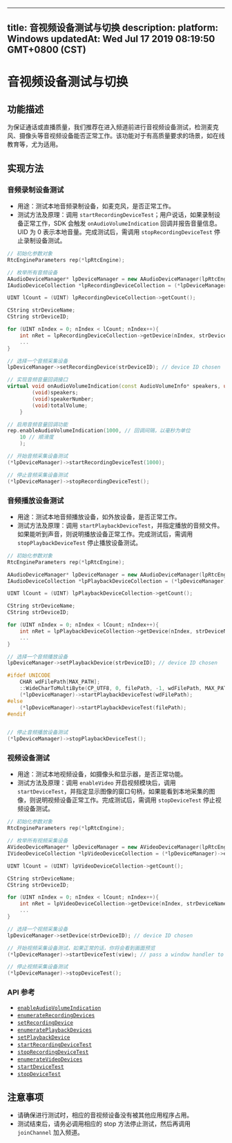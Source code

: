 
---
title: 音视频设备测试与切换
description: 
platform: Windows
updatedAt: Wed Jul 17 2019 08:19:50 GMT+0800 (CST)
---
# 音视频设备测试与切换
## 功能描述

为保证通话或直播质量，我们推荐在进入频道前进行音视频设备测试，检测麦克风、摄像头等音视频设备能否正常工作。该功能对于有高质量要求的场景，如在线教育等，尤为适用。

## 实现方法

### 音频录制设备测试

- 用途：测试本地音频录制设备，如麦克风，是否正常工作。
- 测试方法及原理：调用 `startRecordingDeviceTest`；用户说话，如果录制设备正常工作，SDK 会触发 `onAudioVolumeIndication` 回调并报告音量信息。UID 为 0 表示本地音量。完成测试后，需调用 `stopRecordingDeviceTest` 停止录制设备测试。

```C++
// 初始化参数对象
RtcEngineParameters rep(*lpRtcEngine);

// 枚举所有音频设备
AAudioDeviceManager* lpDeviceManager = new AAudioDeviceManager(lpRtcEngine);
IAudioDeviceCollection *lpRecordingDeviceCollection = (*lpDeviceManager)->enumerateRecordingDevices();

UINT lCount = (UINT) lpRecordingDeviceCollection->getCount();

CString strDeviceName;
CString strDeviceID;

for (UINT nIndex = 0; nIndex < lCount; nIndex++){
    int nRet = lpRecordingDeviceCollection->getDevice(nIndex, strDeviceName, strDeviceID);
	...
}

// 选择一个音频采集设备
lpDeviceManager->setRecordingDevice(strDeviceID); // device ID chosen

// 实现音频音量回调接口
virtual void onAudioVolumeIndication(const AudioVolumeInfo* speakers, unsigned int speakerNumber, int totalVolume) {
        (void)speakers;
        (void)speakerNumber;
        (void)totalVolume;
    }

// 启用音频音量回调功能
rep.enableAudioVolumeIndication(1000, // 回调间隔，以毫秒为单位
	10 // 顺滑度
	);

// 开始音频采集设备测试
(*lpDeviceManager)->startRecordingDeviceTest(1000);

// 停止音频采集设备测试
(*lpDeviceManager)->stopRecordingDeviceTest();
```



### 音频播放设备测试

- 用途：测试本地音频播放设备，如外放设备，是否正常工作。
- 测试方法及原理：调用 `startPlaybackDeviceTest`，并指定播放的音频文件。如果能听到声音，则说明播放设备正常工作。完成测试后，需调用 `stopPlaybackDeviceTest` 停止播放设备测试。

```C++
// 初始化参数对象
RtcEngineParameters rep(*lpRtcEngine);

AAudioDeviceManager* lpDeviceManager = new AAudioDeviceManager(lpRtcEngine);
IAudioDeviceCollection *lpPlaybackDeviceCollection = (*lpDeviceManager)->enumeratePlaybackDevices();

UINT lCount = (UINT) lpPlaybackDeviceCollection->getCount();

CString strDeviceName;
CString strDeviceID;

for (UINT nIndex = 0; nIndex < lCount; nIndex++){
    int nRet = lpPlaybackDeviceCollection->getDevice(nIndex, strDeviceName, strDeviceID);
	...
}

// 选择一个音频播放设备
lpDeviceManager->setPlaybackDevice(strDeviceID); // device ID chosen

#ifdef UNICODE
	CHAR wdFilePath[MAX_PATH];
	::WideCharToMultiByte(CP_UTF8, 0, filePath, -1, wdFilePath, MAX_PATH, NULL, NULL);
	(*lpDeviceManager)->startPlaybackDeviceTest(wdFilePath);
#else
	(*lpDeviceManager)->startPlaybackDeviceTest(filePath);
#endif


// 停止音频播放设备测试
(*lpDeviceManager)->stopPlaybackDeviceTest();
```

### 视频设备测试

- 用途：测试本地视频设备，如摄像头和显示器，是否正常功能。
- 测试方法及原理：调用 `enableVideo` 开启视频模块后，调用 `startDeviceTest`，并指定显示图像的窗口句柄，如果能看到本地采集的图像，则说明视频设备正常工作。完成测试后，需调用 `stopDeviceTest` 停止视频设备测试。

```C++
// 初始化参数对象
RtcEngineParameters rep(*lpRtcEngine);

// 枚举所有视频采集设备
AVideoDeviceManager* lpDeviceManager = new AVideoDeviceManager(lpRtcEngine);
IVideoDeviceCollection *lpVideoDeviceCollection = (*lpDeviceManager)->enumerateVideoDevices();

UINT lCount = (UINT) lpVideoDeviceCollection->getCount();

CString strDeviceName;
CString strDeviceID;

for (UINT nIndex = 0; nIndex < lCount; nIndex++){
    int nRet = lpVideoDeviceCollection->getDevice(nIndex, strDeviceName, strDeviceID);
	...
}

// 选择一个视频采集设备
lpDeviceManager->setDevice(strDeviceID); // device ID chosen

// 开始视频采集设备测试，如果正常的话，你将会看到画面预览
(*lpDeviceManager)->startDeviceTest(view); // pass a window handler to it

// 停止视频采集设备测试
(*lpDeviceManager)->stopDeviceTest();
```



### API 参考

* [`enableAudioVolumeIndication`](https://docs.agora.io/cn/Interactive%20Broadcast/API%20Reference/cpp/classagora_1_1rtc_1_1_rtc_engine_parameters.html#a59ae67333fbc61a7002a46c809e2ec4f)
* [`enumerateRecordingDevices`](https://docs.agora.io/cn/Interactive%20Broadcast/API%20Reference/cpp/classagora_1_1rtc_1_1_i_audio_device_manager.html#a1ea4f53d60dc91ea83960885f9ab77ee)
* [`setRecordingDevice`](https://docs.agora.io/cn/Interactive%20Broadcast/API%20Reference/cpp/classagora_1_1rtc_1_1_i_audio_device_manager.html#a723941355030636cd7d183d53cc7ace7)
* [`enumeratePlaybackDevices`](https://docs.agora.io/cn/Interactive%20Broadcast/API%20Reference/cpp/classagora_1_1rtc_1_1_i_audio_device_manager.html#aa13c99d575d89e7ceeeb139be723b18a)
* [`setPlaybackDevice`](https://docs.agora.io/cn/Interactive%20Broadcast/API%20Reference/cpp/classagora_1_1rtc_1_1_i_audio_device_manager.html#a1ee23eae83165a27bcbd88d80158b4f1)
* [`startRecordingDeviceTest`](https://docs.agora.io/cn/Interactive%20Broadcast/API%20Reference/cpp/classagora_1_1rtc_1_1_i_audio_device_manager.html#a9e732d31f179a90d388998f5b86ebf06)
* [`stopRecordingDeviceTest`](https://docs.agora.io/cn/Interactive%20Broadcast/API%20Reference/cpp/classagora_1_1rtc_1_1_i_audio_device_manager.html#a796e7b8a58eb303f18f04e1e9d12a94b)
* [`enumerateVideoDevices`](https://docs.agora.io/cn/Interactive%20Broadcast/API%20Reference/cpp/classagora_1_1rtc_1_1_i_video_device_manager.html#aef51744162ec544abf2aaf0488ca062d)
* [`startDeviceTest`](https://docs.agora.io/cn/Interactive%20Broadcast/API%20Reference/cpp/classagora_1_1rtc_1_1_i_video_device_manager.html#ac148cafcb191841fd4aa7f5b6166b16d)
* [`stopDeviceTest`](https://docs.agora.io/cn/Interactive%20Broadcast/API%20Reference/cpp/classagora_1_1rtc_1_1_i_video_device_manager.html#ae3fe9f7ad1ddf4d5cda5e30d14b9d321)

## 注意事项

- 请确保进行测试时，相应的音视频设备没有被其他应用程序占用。
- 测试结束后，请务必调用相应的 stop 方法停止测试，然后再调用 `joinChannel` 加入频道。
